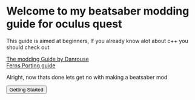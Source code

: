 # Welcome to my beatsaber modding guide for oculus quest

This guide is aimed at beginners, If you already know alot about c++ you should check out

[The modding Guide by Danrouse](https://github.com/danrouse/beatsaber-quest-modding-guide)<br>
[Ferns Porting guide](https://github.com/Fernthedev/beatsaber-quest-porting-guide)

Alright, now thats done lets get no with making a beatsaber mod

<button onclick="window.location='./getting-started'">Getting Started</button>
